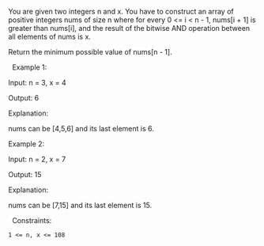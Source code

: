 You are given two integers n and x. You have to construct an array of positive integers nums of size n where for every 0 <= i < n - 1, nums[i + 1] is greater than nums[i], and the result of the bitwise AND operation between all elements of nums is x.

Return the minimum possible value of nums[n - 1].

 
Example 1:


Input: n = 3, x = 4

Output: 6

Explanation:

nums can be [4,5,6] and its last element is 6.


Example 2:


Input: n = 2, x = 7

Output: 15

Explanation:

nums can be [7,15] and its last element is 15.


 
Constraints:


	1 <= n, x <= 108

